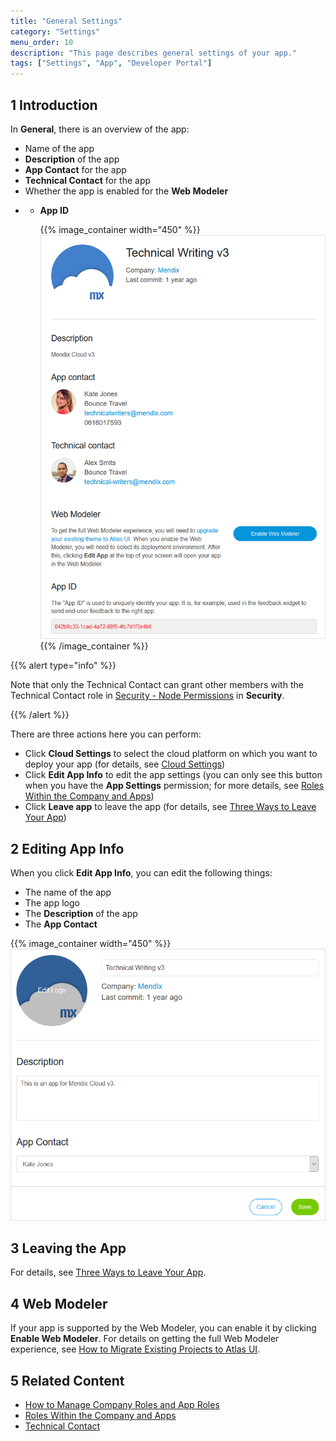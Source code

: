 ```yaml
---
title: "General Settings"
category: "Settings"
menu_order: 10
description: "This page describes general settings of your app."
tags: ["Settings", "App", "Developer Portal"]
---
```


## 1 Introduction

In **General**, there is an overview of the app:

* Name of the app
* **Description** of the app
* **App Contact** for the app
* **Technical Contact** for the app
* Whether the app is enabled for the **Web Modeler**
* * **App ID**

    {{% image_container width="450" %}}![](attachments/general.png)
    {{% /image_container %}}

{{% alert type="info" %}}

Note that only the Technical Contact can grant other members with the Technical Contact role in [Security - Node Permissions](/developerportal/settings/node-permissions) in **Security**.

{{% /alert %}}

There are three actions here you can perform:

* Click **Cloud Settings** to select the cloud platform on which you want to deploy your app (for details, see [Cloud Settings](cloud-settings))
* Click **Edit App Info** to edit the app settings (you can only see this button when you have the **App Settings** permission; for more details, see [Roles Within the Company and Apps](/developerportal/general/company-app-roles))
* Click **Leave app** to leave the app (for details, see [Three Ways to Leave Your App](/developerportal/general/leave-app))

## 2 Editing App Info

When you click **Edit App Info**, you can edit the following things:

* The name of the app
* The app logo
* The **Description** of the app
* The **App Contact**

{{% image_container width="450" %}}![](attachments/edit.png)

## 3 Leaving the App

For details, see [Three Ways to Leave Your App](/developerportal/general/leave-app).

## 4 Web Modeler

If your app is supported by the Web Modeler, you can enable it by clicking **Enable Web Modeler**. For details on getting the full Web Modeler experience, see [How to Migrate Existing Projects to Atlas UI](/howto/atlasui/migrate-existing-projects-to-atlasui).

## 5 Related Content

* [How to Manage Company Roles and App Roles](/developerportal/howto/change-roles)
* [Roles Within the Company and Apps](/developerportal/general/company-app-roles)
* [Technical Contact](/developerportal/general/technical-contact)

